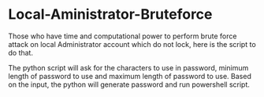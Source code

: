# Local-Aministrator-Bruteforce
Those who have time and computational power to perform brute force attack on local Administrator account which do not lock, here is the script to do that.

The python script will ask for the characters to use in password, minimum length of password to use and maximum length of password to use. Based on the input, the python will generate password and run powershell script.

